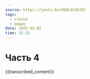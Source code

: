 ```yaml
---
source: https://youtu.be/U6OCdL5KIDI
tags:
  - статья
  - видео
date: 2025-02-01
time: 15:15
---
```


# Часть 4

{{transcribed_content}}
